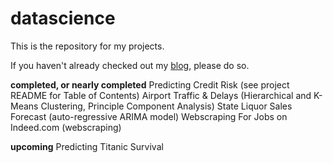 # datascience

This is the repository for my projects.  

If you haven't already checked out my [blog](https://peterco877.github.io/), please do so.


__completed, or nearly completed__
Predicting Credit Risk (see project README for Table of Contents)
Airport Traffic & Delays (Hierarchical and K-Means Clustering, Principle Component Analysis)
State Liquor Sales Forecast (auto-regressive ARIMA model) 
Webscraping For Jobs on Indeed.com (webscraping)

__upcoming__
Predicting Titanic Survival